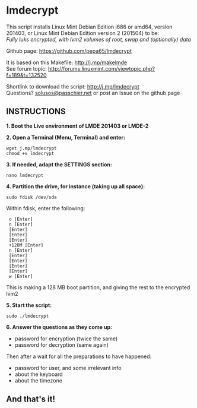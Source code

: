 # lmdecrypt

This script installs Linux Mint Debian Edition i686 or amd64, version 201403,
or Linux Mint Debian Edition version 2 (201504) to be:<br>
*Fully luks encrypted, with lvm2 volumes of root, swap and (optionally) data*

Github page: https://github.com/pepa65/lmdecrypt

It is based on this Makefile: http://j.mp/makelmde<br>
See forum topic: http://forums.linuxmint.com/viewtopic.php?f=189&t=132520

Shortlink to download the script: http://j.mp/lmdecrypt<br>
Questions?  solusos@passchier.net or post an Issue on the github page

## INSTRUCTIONS

**1. Boot the Live environment of LMDE 201403 or LMDE-2**

**2. Open a Terminal (Menu, Terminal) and enter:**

```
wget j.mp/lmdecrypt
chmod +x lmdecrypt
```

**3. If needed, adapt the SETTINGS section:**

```
nano lmdecrypt
```

**4. Partition the drive, for instance (taking up all space):**

```
sudo fdisk /dev/sda
```

Within fdisk, enter the following:
```
 o [Enter]
 n [Enter]
 [Enter]
 [Enter]
 [Enter]
 +128M [Enter]
 n [Enter]
 [Enter]
 [Enter]
 [Enter]
 [Enter]
 w [Enter]
```
This is making a 128 MB boot partition, and giving the rest to the encrypted lvm2

**5. Start the script:**

```
sudo ./lmdecrypt
```

**6. Answer the questions as they come up:**
* password for encryption (twice the same)
* password for decryption (same again)

Then after a wait for all the preparations to have happened:
* password for user, and some irrelevant info
* about the keyboard
* about the timezone

## And that's it!
